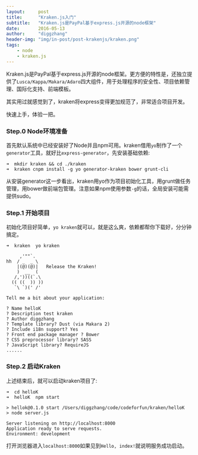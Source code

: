 ```yaml
---
layout:     post
title:      "Kraken.js入门"
subtitle:   "Kraken.js是PayPal基于express.js开源的node框架"
date:       2016-05-13
author:     "diggzhang"
header-img: "img/in-post/post-krakenjs/kraken.png"
tags:
    - node
    - kraken.js
---
```


Kraken.js是PayPal基于express.js开源的node框架。更方便的特性是，还独立提供了`Lusca/Kappa/Makara/Adaro`四大组件，用于处理程序的安全性、项目依赖管理、国际化支持、前端模板。

其实用过就感觉到了，kraken将express变得更加规范了，非常适合项目开发。

快速上手，体验一把。

### Step.0 Node环境准备

首先默认系统中已经安装好了Node并且npm可用。kraken借用`yo`制作了一个`generator`工具，就好比`express-generator`，先安装基础依赖:

```
➜  mkdir kraken && cd ./kraken
➜  kraken cnpm install -g yo generator-kraken bower grunt-cli
```

从安装generator这一步看出，kraken用yo作为项目初始化工具，用grunt做任务管理，用bower做前端包管理。注意如果npm使用参数`-g`的话，全局安装可能需提供sudo。

### Step.1 开始项目

初始化项目好简单，`yo kraken`就可以，就是这么爽，依赖都帮你下载好，分分钟搞定。

```
➜  kraken  yo kraken

     ,'""`.
hh  / _  _ \
    |(@)(@)|   Release the Kraken!
    )  __  (
   /,'))((`.\
  (( ((  )) ))
   `\ `)(' /'

Tell me a bit about your application:

? Name helloK
? Description test kraken
? Author diggzhang
? Template library? Dust (via Makara 2)
? Include i18n support? Yes
? Front end package manager ? Bower
? CSS preprocessor library? SASS
? JavaScript library? RequireJS
......
```

### Step.2 启动Kraken

上述结束后，就可以启动kraken项目了:

```
➜  cd helloK
➜  helloK  npm start

> hellok@0.1.0 start /Users/diggzhang/code/codeforfun/kraken/helloK
> node server.js

Server listening on http://localhost:8000
Application ready to serve requests.
Environment: development

```

打开浏览器进入`localhost:8000`如果见到`Hello, index!`就说明服务成功启动。
